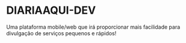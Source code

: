 # DIARIAAQUI-DEV
Uma plataforma mobile/web que irá proporcionar mais facilidade para divulgação de serviços pequenos e rápidos!
